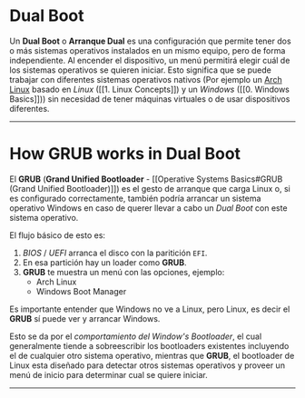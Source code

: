 # Dual Boot 

Un **Dual Boot** o **Arranque Dual** es una configuración que permite tener dos o más sistemas operativos instalados en un mismo equipo, pero de forma independiente. Al encender el dispositivo, un menú permitirá elegir cuál de los sistemas operativos se quieren iniciar. Esto significa que se puede trabajar con diferentes sistemas operativos nativos (Por ejemplo un [Arch Linux](https://archlinux.org/) basado en *Linux* ([[1. Linux Concepts]]) y un *Windows* ([[0. Windows Basics]])) sin necesidad de tener máquinas virtuales o de usar dispositivos diferentes.

----
# How **GRUB** works in Dual Boot

El **GRUB** (**Grand Unified Bootloader** - [[Operative Systems Basics#GRUB (Grand Unified Bootloader)]]) es el gesto de arranque que carga Linux o, si es configurado correctamente, también podría arrancar un sistema operativo Windows en caso de querer llevar a cabo un *Dual Boot* con este sistema operativo.

El flujo básico de esto es:

1. *BIOS* / *UEFI* arranca el disco con la paritición `EFI`. 
2. En esa partición hay un loader como **GRUB**.
3. **GRUB** te muestra un menú con las opciones, ejemplo:
	- Arch Linux
	- Windows Boot Manager

Es importante entender que Windows no ve a Linux, pero Linux, es decir el **GRUB** sí puede ver y arrancar Windows.

Esto se da por el *comportamiento del Window's Bootloader*, el cual generalmente tiende a sobreescribir los bootloaders existentes incluyendo el de cualquier otro sistema operativo, mientras que **GRUB**, el bootloader de Linux esta diseñado para detectar otros sistemas operativos y proveer un menú de inicio para determinar cual se quiere iniciar.

----
